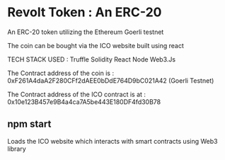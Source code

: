 # Revolt Token : An ERC-20

An ERC-20 token utilizing the Ethereum Goerli testnet

The coin can be bought via the ICO website built using react

TECH STACK USED : Truffle
                  Solidity
                  React
                  Node
                  Web3.Js

The Contract address of the coin is  : 0xF261A4daA2F280CFf2dAEE0bDdE764D9bC021A42
(Goerli Testnet)

The Contract address of the ICO contract is at : 0x10e123B457e9B4a4ca7A5be443E180DF4fd30B78


## npm start

Loads the ICO website which interacts with smart contracts using Web3 library 

